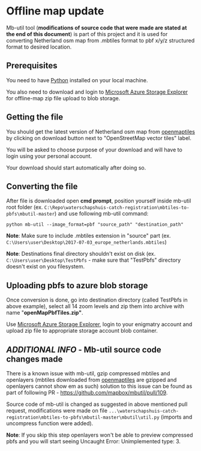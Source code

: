 # Offline map update

Mb-util tool (**modifications of source code that were made are stated at the end of this document**) is part of this project and it is used for converting Netherland osm map from .mbtiles format to pbf x/y/z structured format to desired location.

## Prerequisites

You need to have [Python](https://www.python.org/downloads/) installed on your local machine.

You also need to download and login to [Microsoft Azure Storage Explorer](https://azure.microsoft.com/en-us/features/storage-explorer/) for offline-map zip file upload to blob storage.

## Getting the file

You should get the latest version of Netherland osm map from [openmaptiles](https://openmaptiles.com/downloads/europe/netherlands/) by clicking on download button next to "OpenStreetMap vector tiles" label.


You will be asked to choose purpose of your download and will have to login using your personal account.

Your download should start automatically after doing so.

## Converting the file

After file is downloaded open **cmd prompt**, position yourself inside mb-util root folder (ex. ```C:\Repo\waterschapshuis-catch-registration\mbtiles-to-pbfs\mbutil-master```) and use following mb-util command:

```
python mb-util --image_format=pbf "source_path" "destination_path"
```

**Note**: Make sure to include .mbtiles extension in "source" part (ex. ```C:\Users\user\Desktop\2017-07-03_europe_netherlands.mbtiles```)

**Note**: Destinations final directory shouldn't exist on disk (ex. ```C:\Users\user\Desktop\TestPbfs``` - make sure that "TestPbfs" directory doesn't exist on you filesystem. 

## Uploading pbfs to azure blob storage

Once conversion is done, go into destination directory (called TestPbfs in above example), select all 14 zoom levels and zip them into archive with name "**openMapPbfTiles.zip"**.

Use [Microsoft Azure Storage Explorer](https://azure.microsoft.com/en-us/features/storage-explorer/), login to your enigmatry account and upload zip file to appropriate storage account blob container.

## *ADDITIONAL INFO*  - Mb-util source code changes made

There is a known issue with mb-util, gzip compressed mbtiles and openlayers (mbtiles downloaded from [openmaptiles](https://openmaptiles.com/downloads/europe/netherlands/) are gzipped and openlayers cannot show em as such) solution to this issue can be found as part of following PR - https://github.com/mapbox/mbutil/pull/109. 

Source code of mb-util is changed as suggested in above mentioned pull request, modifications were made on file ```...\waterschapshuis-catch-registration\mbtiles-to-pbfs\mbutil-master\mbutil\util.py``` (imports and uncompress function were added).

**Note**: If you skip this step openlayers won't be able to preview compressed pbfs and you will start seeing Uncaught Error: Unimplemented type: 3.